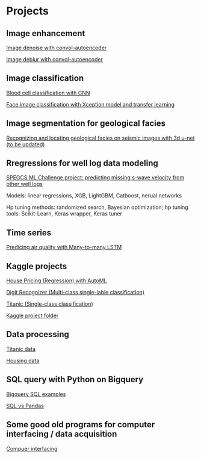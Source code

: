 # Projects

## Image enhancement

[Image denoise with convol-autoencoder](../../../topics/blob/master/image_enh/Image_enhancing_autoencoder_v3_3_2_git_noise.ipynb)

[Image deblur with convol-autoencoder](../../../topics/blob/master/image_enh/Image_enhancing_autoencoder_v3_4_2_git.ipynb)

## Image classification

[Blood cell classification with CNN](../../../kaggle/blob/master/blood_cells_cnn_v2.ipynb)

[Face image classification with Xception model and transfer learning](../../../topics/blob/master/transfer_learning/transfer_v1_3_3_Xception_git.ipynb)

## Image segmentation for geological facies

[Recognizing and locating geological facies on seismic images with 3d u-net (to be updated)](../../../topics/tree/master/image_segmentation)


## Rregressions for well log data modeling

[SPEGCS ML Challenge project: predicting missing s-wave velocity from other well logs](../../../topics/tree/master/well_log_reg)

Models: linear regressions, XGB, LightGBM, Catboost, nerual networks

Hp tuning methods: randomized search, Bayesian optimization; hp tuning tools: Scikit-Learn, Keras wrapper, Keras tuner 


## Time series

[Predicing air quality with Many-to-many LSTM](../../../topics/tree/master/time_series)

## Kaggle projects 

[House Pricing (Regression) with AutoML](../../../kaggle/blob/master/house_prices/kaggle_house_prices_pycaret.ipynb)

[Digit Recognizer (Multi-class single-lable classification)](../../../kaggle/tree/master/digit_recognizer)

[Titanic (Single-class classification)](https://github.com/frh2020/kaggle/tree/master/titanic)

[Kaggle project folder](https://github.com/frh2020/kaggle)

## Data processing

[Titanic data](../../../kaggle/blob/master/titanic/kaggle-titanic-dp.ipynb)

[Housing data](../../../kaggle/blob/master/house_prices/kaggle-house-prices-dp1.ipynb)

## SQL query with Python on Bigquery

[Bigquery SQL examples](../../../topics/tree/master/SQL_in_python)

[SQL vs Pandas](../../../topics/blob/master/SQL_in_python/BQ_SQL_tables_magic_git.ipynb)

## Some good old programs for computer interfacing / data acquisition

[Compuer interfacing](https://github.com/frh2020/computer_interface)
